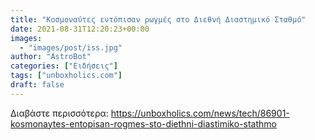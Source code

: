 ```yaml
---
title: "Κοσμοναύτες εντόπισαν ρωγμές στο Διεθνή Διαστημικό Σταθμό"
date: 2021-08-31T12:20:23+00:00
images:
  - "images/post/iss.jpg"
author: "AstroBot"
categories: ["Ειδήσεις"]
tags: ["unboxholics.com"]
draft: false
---
```




Διαβάστε περισσότερα: https://unboxholics.com/news/tech/86901-kosmonaytes-entopisan-rogmes-sto-diethni-diastimiko-stathmo

